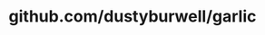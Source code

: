 ---
layout: post
title: github.com/dustyburwell/garlic
categories: link
tags: [انگلیسی, برنامه‌نویسی]
---